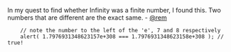 In my quest to find whether Infinity was a finite number, I found this. Two numbers that are different are the exact same. - [@rem](http://twitter.com/rem)

```
    // note the number to the left of the 'e', 7 and 8 respectively
    alert( 1.7976931348623157e+308 === 1.7976931348623158e+308 ); // true!
```